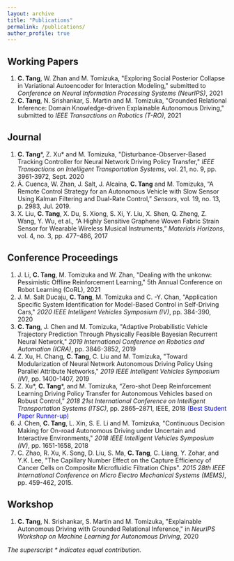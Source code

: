 ```yaml
---
layout: archive
title: "Publications"
permalink: /publications/
author_profile: true
---
```

## Working Papers
1. **C. Tang**, W. Zhan and M. Tomizuka, "Exploring Social Posterior Collapse in Variational Autoencoder for Interaction Modeling," submitted to *Conference on Neural Information Processing Systems (NeurIPS)*, 2021
1. **C. Tang**, N. Srishankar, S. Martin and M. Tomizuka, "Grounded Relational Inference: Domain Knowledge-driven Explainable Autonomous Driving," submitted to *IEEE Transactions on Robotics (T-RO)*, 2021 

## Journal

1. **C. Tang**\*, Z. Xu\* and M. Tomizuka, "Disturbance-Observer-Based Tracking Controller for Neural Network Driving Policy Transfer," *IEEE Transactions on Intelligent Transportation Systems*, vol. 21, no. 9, pp. 3961-3972, Sept. 2020 
1. Á. Cuenca, W. Zhan, J. Salt, J. Alcaina, **C. Tang** and M. Tomizuka, “A Remote Control Strategy for an Autonomous Vehicle with Slow Sensor Using Kalman Filtering and Dual-Rate Control,” *Sensors*, vol. 19, no. 13, p. 2983, Jul. 2019.
1. X. Liu, **C. Tang**, X. Du, S. Xiong, S. Xi, Y. Liu, X. Shen, Q. Zheng, Z. Wang, Y. Wu, et al., “A Highly Sensitive Graphene Woven Fabric Strain Sensor for Wearable Wireless Musical Instruments,” *Materials Horizons*, vol. 4, no. 3, pp. 477–486, 2017

## Conference Proceedings
1. J. Li, **C. Tang**, M. Tomizuka and W. Zhan, "Dealing with the unkonw: Pessimistic Offline Reinforcement Learning," 5th Annual Conference on Robot Learning (CoRL), 2021
1. J. M. Salt Ducaju, **C. Tang**, M. Tomizuka and C. -Y. Chan, "Application Specific System Identification for Model-Based Control in Self-Driving Cars," *2020 IEEE Intelligent Vehicles Symposium (IV)*, pp. 384-390, 2020
1. **C. Tang**, J. Chen and M. Tomizuka, "Adaptive Probabilistic Vehicle Trajectory Prediction Through Physically Feasible Bayesian Recurrent Neural Network," *2019 International Conference on Robotics and Automation (ICRA)*, pp. 3846-3852, 2019
1. Z. Xu, H. Chang, **C. Tang**, C. Liu and M. Tomizuka, "Toward Modularization of Neural Network Autonomous Driving Policy Using Parallel Attribute Networks," *2019 IEEE Intelligent Vehicles Symposium (IV)*, pp. 1400-1407, 2019
1. Z. Xu\*, **C. Tang**\*, and M. Tomizuka, “Zero-shot Deep Reinforcement Learning Driving Policy Transfer for Autonomous Vehicles based on Robust Control,” *2018 21st International Conference on Intelligent Transportation Systems (ITSC)*, pp. 2865–2871, IEEE, 2018 <span style="color:blue">(Best Student Paper Runner-up)</span>
1. J. Chen, **C. Tang**, L. Xin, S. E. Li and M. Tomizuka, "Continuous Decision Making for On-road Autonomous Driving under Uncertain and Interactive Environments," *2018 IEEE Intelligent Vehicles Symposium (IV)*, pp. 1651-1658, 2018
1. C. Zhao, R. Xu, K. Song, D. Liu, S. Ma, **C. Tang**, C. Liang, Y. Zohar, and Y.K. Lee, "The Capillary Number Effect on the Capture Efficiency of Cancer Cells on Composite Microfluidic Filtration Chips". *2015 28th IEEE International Conference on Micro Electro Mechanical Systems (MEMS)*, pp. 459-462, 2015.

## Workshop
1. **C. Tang**, N. Srishankar, S. Martin and M. Tomizuka, "Explainable Autonomous Driving with Grounded Relational Inference," in *NeurIPS Workshop on Machine Learning for Autonomous Driving*, 2020

_The superscript \* indicates equal contribution._
